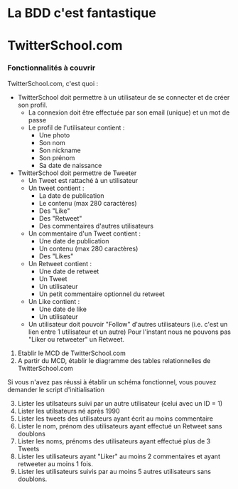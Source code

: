 # La BDD c'est fantastique

# TwitterSchool.com

### Fonctionnalités à couvrir

TwitterSchool.com, c'est quoi :
- TwitterSchool doit permettre à un utilisateur de se connecter et de créer son profil.
	- La connexion doit être effectuée par son email (unique) et un mot de passe
	- Le profil de l'utilisateur contient :
		- Une photo
		- Son nom
		- Son nickname
		- Son prénom
		- Sa date de naissance
- TwitterSchool doit permettre de Tweeter 
	- Un Tweet est rattaché à un utilisateur
	- Un tweet contient :
		- La date de publication
		- Le contenu (max 280 caractères)
		- Des "Like"
		- Des "Retweet"
		- Des commentaires d'autres utilisateurs
	- Un commentaire d'un Tweet contient :
		- Une date de publication
		- Un contenu (max 280 caractères)
		- Des "Likes"
	- Un Retweet contient :
		- Une date de retweet
		- Un Tweet
		- Un utilisateur
		- Un petit commentaire optionnel du retweet
	- Un Like contient :
		- Une date de like
		- Un utilisateur
	- Un utilisateur doit pouvoir "Follow" d'autres utilisateurs (i.e. c'est un lien entre 1 utilisateur et un autre)
Pour l'instant nous ne pouvons pas "Liker ou retweeter" un Retweet.

1. Etablir le MCD de TwitterSchool.com
2. A partir du MCD, établir le diagramme des tables relationnelles de TwitterSchool.com

Si vous n'avez pas réussi à établir un schéma fonctionnel, vous pouvez demander le script d'initialisation

3. Lister les utilsateurs suivi par un autre utilisateur (celui avec un ID = 1)
4. Lister les utilsateurs né après 1990
5. Lister les tweets des utilisateurs ayant écrit au moins commentaire
6. Lister le nom, prénom des utilisateurs ayant effectué un Retweet sans doublons
7. Lister les noms, prénoms des utilisateurs ayant effectué plus de 3 Tweets
8. Lister les utilisateurs ayant "Liker" au moins 2 commentaires et ayant retweeter au moins 1 fois.
9. Lister les utilisateurs suivis par au moins 5 autres utilisateurs sans doublons.